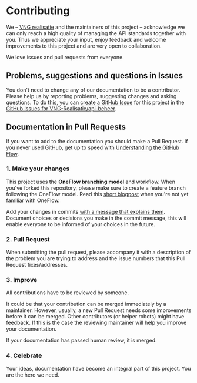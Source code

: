 # Contributing

We – [VNG realisatie](https://www.vngrealisatie.nl/) and the maintainers of this project – acknowledge we can only reach a high quality of managing the API standards together with you. Thus we appreciate your input, enjoy feedback and welcome improvements to this project and are very open to collaboration.

We love issues and pull requests from everyone.

## Problems, suggestions and questions in Issues

You don't need to change any of our documentation to be a contributor. Please help us by reporting problems, suggesting changes and asking questions. To do this, you can [create a GitHub Issue](https://help.github.com/articles/creating-an-issue/) for this project in the [GitHub Issues for VNG-Realisatie/api-beheer](https://github.com/VNG-Realisatie/api-beheer/issues).

## Documentation in Pull Requests

If you want to add to the documentation you should make a Pull Request. If you never used GitHub, get up to speed with [Understanding the GitHub Flow](https://guides.github.com/introduction/flow/).

### 1. Make your changes

This project uses the **OneFlow branching model** and workflow. When you've forked this repository, please make sure to create a feature branch following the OneFlow model. Read this [short blogpost](http://endoflineblog.com/oneflow-a-git-branching-model-and-workflow) when you're not yet familiar with OneFlow.

Add your changes in commits [with a message that explains them](https://robots.thoughtbot.com/5-useful-tips-for-a-better-commit-message). Document choices or decisions you make in the commit message, this will enable everyone to be informed of your choices in the future.

### 2. Pull Request

When submitting the pull request, please accompany it with a description of the problem you are trying to address and the issue numbers that this Pull Request fixes/addresses.

### 3. Improve

All contributions have to be reviewed by someone.

It could be that your contribution can be merged immediately by a maintainer. However, usually, a new Pull Request needs some improvements before it can be merged. Other contributors (or helper robots) might have feedback. If this is the case the reviewing maintainer will help you improve your documentation.

If your documentation has passed human review, it is merged.

### 4. Celebrate

Your ideas, documentation have become an integral part of this project. You are the hero we need.
